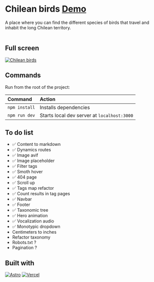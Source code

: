 # Chilean birds [Demo](https://chilean-birds.vercel.app)

A place where you can find the different species of birds that travel and inhabit the long Chilean territory.
<br>
<br>

## Full screen

<a href="https://chilean-birds.vercel.app"><img src="https://i.ibb.co/CHVPGNc/ezgif-3-fa55919023.gif" alt="Chilean birds" /></a>

## Commands

Run from the root of the project:

| Command       | Action                                      |
| :------------ | :------------------------------------------ |
| `npm install` | Installs dependencies                       |
| `npm run dev` | Starts local dev server at `localhost:3000` |

## To do list

- ✅ Content to markdown
- ✅ Dynamics routes
- ✅ Image avif
- ✅ Image placeholder
- ✅ Filter tags
- ✅ Smoth hover
- ✅ 404 page
- ✅ Scroll up
- ✅ Tags map refactor
- ✅ Count results in tag pages
- ✅ Navbar
- ✅ Footer
- ✅ Taxonomic tree
- ✅ Hero animation
- ✅ Vocalization audio
- ✅ Monotypic dropdown
- Centimeters to inches
- Refactor taxonomy
- Robots.txt ?
- Pagination ?

## Built with

[![Astro](https://img.shields.io/badge/-astro-%23171424?style=flat&logo=astro)](https://chilean-birds.vercel.app)
[![Vercel](https://img.shields.io/badge/vercel-%23000000.svg?style=flat&logo=vercel&logoColor=white)](https://chilean-birds.vercel.app)
